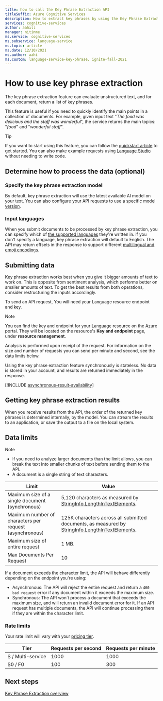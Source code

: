 ```yaml
---
title: how to call the Key Phrase Extraction API
titleSuffix: Azure Cognitive Services
description: How to extract key phrases by using the Key Phrase Extraction API.
services: cognitive-services
author: aahill
manager: nitinme
ms.service: cognitive-services
ms.subservice: language-service
ms.topic: article
ms.date: 12/10/2021
ms.author: aahi
ms.custom: language-service-key-phrase, ignite-fall-2021
---
```


# How to use key phrase extraction 

The key phrase extraction feature can evaluate unstructured text, and for each document, return a list of key phrases.

This feature is useful if you need to quickly identify the main points in a collection of documents. For example, given input text "*The food was delicious and the staff was wonderful*", the service returns the main topics: "*food*" and "*wonderful staff*".

> [!TIP]
> If you want to start using this feature, you can follow the [quickstart article](../quickstart.md) to get started. You can also make example requests using [Language Studio](../../language-studio.md) without needing to write code.


## Determine how to process the data (optional)

### Specify the key phrase extraction model

By default, key phrase extraction will use the latest available AI model on your text. You can also configure your API requests to use a specific [model version](../../concepts/model-lifecycle.md).

### Input languages

When you submit documents to be processed by key phrase extraction, you can specify which of [the supported languages](../language-support.md) they're written in. if you don't specify a language, key phrase extraction will default to English. The API may return offsets in the response to support different [multilingual and emoji encodings](../../concepts/multilingual-emoji-support.md). 

## Submitting data

Key phrase extraction works best when you give it bigger amounts of text to work on. This is opposite from sentiment analysis, which performs better on smaller amounts of text. To get the best results from both operations, consider restructuring the inputs accordingly.

To send an API request, You will need your Language resource endpoint and key.

> [!NOTE]
> You can find the key and endpoint for your Language resource on the Azure portal. They will be located on the resource's **Key and endpoint** page, under **resource management**. 

Analysis is performed upon receipt of the request. For information on the size and number of requests you can send per minute and second, see the data limits below.

Using the key phrase extraction feature synchronously is stateless. No data is stored in your account, and results are returned immediately in the response.

[!INCLUDE [asynchronous-result-availability](../../includes/async-result-availability.md)]


## Getting key phrase extraction results

When you receive results from the API, the order of the returned key phrases is determined internally, by the model. You can stream the results to an application, or save the output to a file on the local system.

## Data limits

> [!NOTE]
> * If you need to analyze larger documents than the limit allows, you can break the text into smaller chunks of text before sending them to the API. 
> * A document is a single string of text characters.  

| Limit | Value | 
|------------------------|---------------|
| Maximum size of a single document (synchronous) | 5,120 characters as measured by [StringInfo.LengthInTextElements](/dotnet/api/system.globalization.stringinfo.lengthintextelements). |
| Maximum number of characters per request (asynchronous) | 125K characters across all submitted documents, as measured by [StringInfo.LengthInTextElements](/dotnet/api/system.globalization.stringinfo.lengthintextelements). |
| Maximum size of entire request | 1 MB.  |
| Max Documents Per Request |  10 |

If a document exceeds the character limit, the API will behave differently depending on the endpoint you're using:

* Asynchronous: The API will reject the entire request and return a `400 bad request` error if any document within it exceeds the maximum size.
* Synchronous:  The API won't process a document that exceeds the maximum size, and will return an invalid document error for it. If an API request has multiple documents, the API will continue processing them if they are within the character limit.

### Rate limits

Your rate limit will vary with your [pricing tier](https://aka.ms/unifiedLanguagePricing).

| Tier          | Requests per second | Requests per minute |
|---------------|---------------------|---------------------|
| S / Multi-service | 1000                | 1000                |
| S0 / F0         | 100                 | 300                 |

## Next steps

[Key Phrase Extraction overview](../overview.md)
